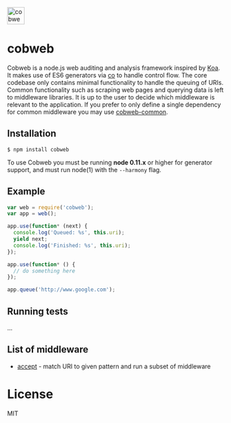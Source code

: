 <img src="https://dl.dropboxusercontent.com/s/1e2t69ol6x55cef/cobweb-logo.png" alt="cobweb logo" width="40px" />

cobweb
======

Cobweb is a node.js web auditing and analysis framework inspired by [Koa](https://github.com/koajs/koa). It makes use of ES6 generators via [co](https://github.com/visionmedia/co) to handle control flow. The core codebase only contains minimal functionality to handle the queuing of URIs. Common functionality such as scraping web pages and querying data is left to middleware libraries. It is up to the user to decide which middleware is relevant to the application. If you prefer to only define a single dependency for common middleware you may use [cobweb-common](https://github.com/dbalcomb/cobweb-common).

## Installation

```
$ npm install cobweb
```

To use Cobweb you must be running __node 0.11.x__ or higher for generator support, and must run node(1) with the `--harmony` flag.

## Example

```js
var web = require('cobweb');
var app = web();

app.use(function* (next) {
  console.log('Queued: %s', this.uri);
  yield next;
  console.log('Finished: %s', this.uri);
});

app.use(function* () {
  // do something here
});

app.queue('http://www.google.com');
```

## Running tests

...

## List of middleware

- [accept](https://github.com/dbalcomb/cobweb-accept) - match URI to given pattern and run a subset of middleware

# License

MIT
